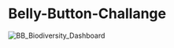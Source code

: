 # Belly-Button-Challange

![BB_Biodiversity_Dashboard](https://github.com/marlablanco/Belly-Button-Challange/assets/131930449/693ae9ce-efeb-4170-b714-92497eb73af7)

